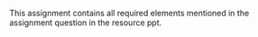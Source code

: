 This assignment contains all required elements mentioned in the assignment question in the resource ppt.

